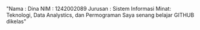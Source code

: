 "Nama : Dina NIM : 1242002089 Jurusan : Sistem Informasi Minat: Teknologi, Data Analystics, dan Permograman Saya senang belajar GITHUB dikelas"

